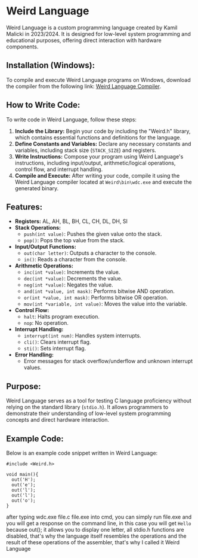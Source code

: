 # Weird Language

Weird Language is a custom programming language created by Kamil Malicki in 2023/2024. It is designed for low-level system programming and educational purposes, offering direct interaction with hardware components.

## Installation (Windows):

To compile and execute Weird Language programs on Windows, download the compiler from the following link: [Weird Language Compiler](https://drive.google.com/file/d/1Yt9O33U0uUXcv2mGu9yhgsScRsKNNga0/view?usp=drive_link).

## How to Write Code:

To write code in Weird Language, follow these steps:

1. **Include the Library:** Begin your code by including the "Weird.h" library, which contains essential functions and definitions for the language.
2. **Define Constants and Variables:** Declare any necessary constants and variables, including stack size (`STACK_SIZE`) and registers.
3. **Write Instructions:** Compose your program using Weird Language's instructions, including input/output, arithmetic/logical operations, control flow, and interrupt handling.
4. **Compile and Execute:** After writing your code, compile it using the Weird Language compiler located at `Weird\bin\wdc.exe` and execute the generated binary.

## Features:

- **Registers:** AL, AH, BL, BH, CL, CH, DL, DH, SI
- **Stack Operations:**
  - `push(int value)`: Pushes the given value onto the stack.
  - `pop()`: Pops the top value from the stack.
- **Input/Output Functions:**
  - `out(char letter)`: Outputs a character to the console.
  - `in()`: Reads a character from the console.
- **Arithmetic Operations:**
  - `inc(int *value)`: Increments the value.
  - `dec(int *value)`: Decrements the value.
  - `neg(int *value)`: Negates the value.
  - `and(int *value, int mask)`: Performs bitwise AND operation.
  - `or(int *value, int mask)`: Performs bitwise OR operation.
  - `mov(int *variable, int value)`: Moves the value into the variable.
- **Control Flow:** 
  - `halt`: Halts program execution.
  - `nop`: No operation.
- **Interrupt Handling:** 
  - `interrupt(int num)`: Handles system interrupts.
  - `cli()`: Clears interrupt flag.
  - `sti()`: Sets interrupt flag.
- **Error Handling:** 
  - Error messages for stack overflow/underflow and unknown interrupt values.

## Purpose:

Weird Language serves as a tool for testing C language proficiency without relying on the standard library (`stdio.h`). It allows programmers to demonstrate their understanding of low-level system programming concepts and direct hardware interaction.

## Example Code:

Below is an example code snippet written in Weird Language:

```weird
#include <Weird.h>

void main(){
  out('H');
  out('e');
  out('l');
  out('l');
  out('o');
}
```
after typing wdc.exe file.c file.exe into cmd, you can simply run file.exe and you will get a response on the command line, in this case you will get `Hello` because out(); it allows you to display one letter, all stdio.h functions are disabled, that's why the language itself resembles the operations and the result of these operations of the assembler, that's why I called it Weird Language
